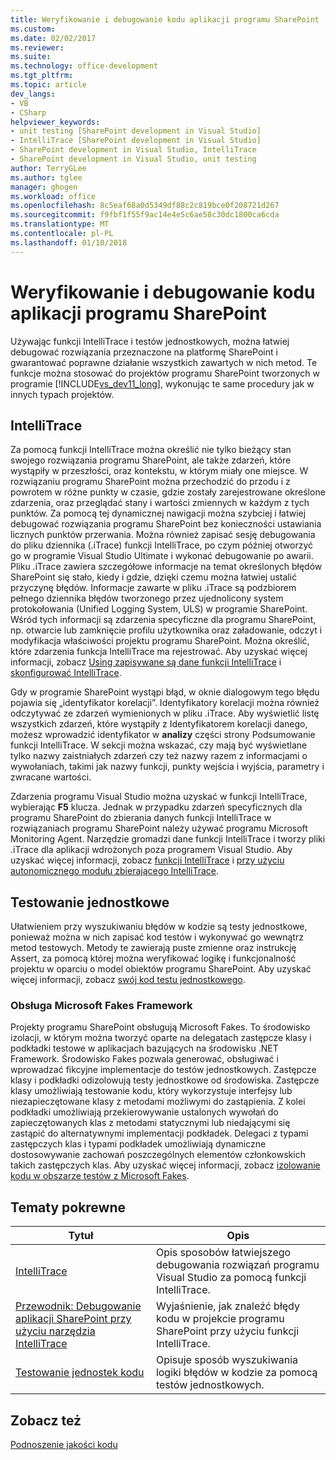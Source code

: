 ```yaml
---
title: Weryfikowanie i debugowanie kodu aplikacji programu SharePoint | Dokumentacja firmy Microsoft
ms.custom: 
ms.date: 02/02/2017
ms.reviewer: 
ms.suite: 
ms.technology: office-development
ms.tgt_pltfrm: 
ms.topic: article
dev_langs:
- VB
- CSharp
helpviewer_keywords:
- unit testing [SharePoint development in Visual Studio]
- IntelliTrace [SharePoint development in Visual Studio]
- SharePoint development in Visual Studio, IntelliTrace
- SharePoint development in Visual Studio, unit testing
author: TerryGLee
ms.author: tglee
manager: ghogen
ms.workload: office
ms.openlocfilehash: 8c5eaf68a0d5349df88c2c819bce0f208721d267
ms.sourcegitcommit: f9fbf1f55f9ac14e4e5c6ae58c30dc1800ca6cda
ms.translationtype: MT
ms.contentlocale: pl-PL
ms.lasthandoff: 01/10/2018
---
```

# <a name="verifying-and-debugging-sharepoint-code"></a>Weryfikowanie i debugowanie kodu aplikacji programu SharePoint
  Używając funkcji IntelliTrace i testów jednostkowych, można łatwiej debugować rozwiązania przeznaczone na platformę SharePoint i gwarantować poprawne działanie wszystkich zawartych w nich metod. Te funkcje można stosować do projektów programu SharePoint tworzonych w programie [!INCLUDE[vs_dev11_long](../sharepoint/includes/vs-dev11-long-md.md)], wykonując te same procedury jak w innych typach projektów.  
  
## <a name="intellitrace"></a>IntelliTrace  
 Za pomocą funkcji IntelliTrace można określić nie tylko bieżący stan swojego rozwiązania programu SharePoint, ale także zdarzeń, które wystąpiły w przeszłości, oraz kontekstu, w którym miały one miejsce. W rozwiązaniu programu SharePoint można przechodzić do przodu i z powrotem w różne punkty w czasie, gdzie zostały zarejestrowane określone zdarzenia, oraz przeglądać stany i wartości zmiennych w każdym z tych punktów. Za pomocą tej dynamicznej nawigacji można szybciej i łatwiej debugować rozwiązania programu SharePoint bez konieczności ustawiania licznych punktów przerwania. Można również zapisać sesję debugowania do pliku dziennika (.iTrace) funkcji IntelliTrace, po czym później otworzyć go w programie Visual Studio Ultimate i wykonać debugowanie po awarii. Pliku .iTrace zawiera szczegółowe informacje na temat określonych błędów SharePoint się stało, kiedy i gdzie, dzięki czemu można łatwiej ustalić przyczynę błędów. Informacje zawarte w pliku .iTrace są podzbiorem pełnego dziennika błędów tworzonego przez ujednolicony system protokołowania (Unified Logging System, ULS) w programie SharePoint. Wśród tych informacji są zdarzenia specyficzne dla programu SharePoint, np. otwarcie lub zamknięcie profilu użytkownika oraz załadowanie, odczyt i modyfikacja właściwości projektu programu SharePoint. Można określić, które zdarzenia funkcja IntelliTrace ma rejestrować. Aby uzyskać więcej informacji, zobacz [Using zapisywane są dane funkcji IntelliTrace](/visualstudio/debugger/using-saved-intellitrace-data) i [skonfigurować IntelliTrace](http://msdn.microsoft.com/en-us/7657ecab-e07e-4b1b-872d-f05d966be37e).  
  
 Gdy w programie SharePoint wystąpi błąd, w oknie dialogowym tego błędu pojawia się „identyfikator korelacji”. Identyfikatory korelacji można również odczytywać ze zdarzeń wymienionych w pliku .iTrace. Aby wyświetlić listę wszystkich zdarzeń, które wystąpiły z Identyfikatorem korelacji danego, możesz wprowadzić identyfikator w **analizy** części strony Podsumowanie funkcji IntelliTrace. W sekcji można wskazać, czy mają być wyświetlane tylko nazwy zaistniałych zdarzeń czy też nazwy razem z informacjami o wywołaniach, takimi jak nazwy funkcji, punkty wejścia i wyjścia, parametry i zwracane wartości.  
  
 Zdarzenia programu Visual Studio można uzyskać w funkcji IntelliTrace, wybierając **F5** klucza. Jednak w przypadku zdarzeń specyficznych dla programu SharePoint do zbierania danych funkcji IntelliTrace w rozwiązaniach programu SharePoint należy używać programu Microsoft Monitoring Agent. Narzędzie gromadzi dane funkcji IntelliTrace i tworzy pliki .iTrace dla aplikacji wdrożonych poza programem Visual Studio. Aby uzyskać więcej informacji, zobacz [funkcji IntelliTrace](/visualstudio/debugger/intellitrace-features) i [przy użyciu autonomicznego modułu zbierającego IntelliTrace](/visualstudio/debugger/using-the-intellitrace-stand-alone-collector).  
  
## <a name="unit-testing"></a>Testowanie jednostkowe  
 Ułatwieniem przy wyszukiwaniu błędów w kodzie są testy jednostkowe, ponieważ można w nich zapisać kod testów i wykonywać go wewnątrz metod testowych. Metody te zawierają puste zmienne oraz instrukcję Assert, za pomocą której można weryfikować logikę i funkcjonalność projektu w oparciu o model obiektów programu SharePoint. Aby uzyskać więcej informacji, zobacz [swój kod testu jednostkowego](/visualstudio/test/unit-test-your-code).  
  
### <a name="support-for-microsoft-fakes-framework"></a>Obsługa Microsoft Fakes Framework  
 Projekty programu SharePoint obsługują Microsoft Fakes. To środowisko izolacji, w którym można tworzyć oparte na delegatach zastępcze klasy i podkładki testowe w aplikacjach bazujących na środowisku .NET Framework. Środowisko Fakes pozwala generować, obsługiwać i wprowadzać fikcyjne implementacje do testów jednostkowych. Zastępcze klasy i podkładki odizolowują testy jednostkowe od środowiska. Zastępcze klasy umożliwiają testowanie kodu, który wykorzystuje interfejsy lub niezapieczętowane klasy z metodami możliwymi do zastąpienia. Z kolei podkładki umożliwiają przekierowywanie ustalonych wywołań do zapieczętowanych klas z metodami statycznymi lub niedającymi się zastąpić do alternatywnymi implementacji podkładek. Delegaci z typami zastępczych klas i typami podkładek umożliwiają dynamiczne dostosowywanie zachowań poszczególnych elementów członkowskich takich zastępczych klas. Aby uzyskać więcej informacji, zobacz [izolowanie kodu w obszarze testów z Microsoft Fakes](/visualstudio/test/isolating-code-under-test-with-microsoft-fakes).  
  
## <a name="related-topics"></a>Tematy pokrewne  
  
|Tytuł|Opis|  
|-----------|-----------------|  
|[IntelliTrace](/visualstudio/debugger/intellitrace)|Opis sposobów łatwiejszego debugowania rozwiązań programu Visual Studio za pomocą funkcji IntelliTrace.|  
|[Przewodnik: Debugowanie aplikacji SharePoint przy użyciu narzędzia IntelliTrace](../sharepoint/walkthrough-debugging-a-sharepoint-application-by-using-intellitrace.md)|Wyjaśnienie, jak znaleźć błędy kodu w projekcie programu SharePoint przy użyciu funkcji IntelliTrace.|  
|[Testowanie jednostek kodu](/visualstudio/test/unit-test-your-code)|Opisuje sposób wyszukiwania logiki błędów w kodzie za pomocą testów jednostkowych.|  
  
## <a name="see-also"></a>Zobacz też  
 [Podnoszenie jakości kodu](/visualstudio/test/improve-code-quality)  
  
  